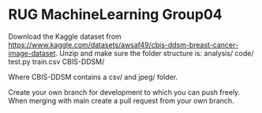 # RUG MachineLearning Group04
Download the Kaggle dataset from https://www.kaggle.com/datasets/awsaf49/cbis-ddsm-breast-cancer-image-dataset. Unzip and make sure the folder structure is:
analysis/
code/
test.py
train.csv
CBIS-DDSM/

Where CBIS-DDSM contains a csv/ and jpeg/ folder.

Create your own branch for development to which you can push freely. When merging with main create a pull request from your own branch.
